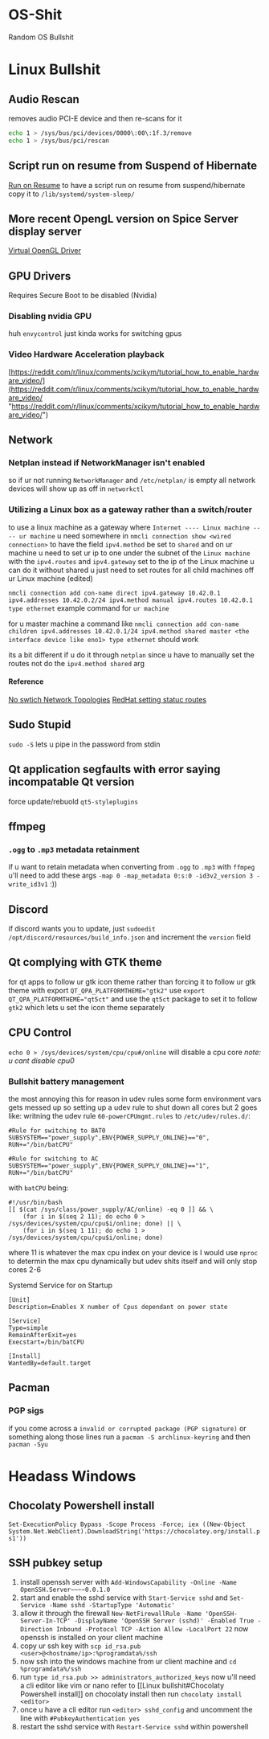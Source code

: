 # OS-Shit
Random OS Bullshit

# Linux Bullshit

## Audio Rescan
removes audio PCI-E device and then re-scans for it
```bash
echo 1 > /sys/bus/pci/devices/0000\:00\:1f.3/remove
echo 1 > /sys/bus/pci/rescan
```

## Script run on resume from Suspend of Hibernate
[Run on Resume](https://askubuntu.com/questions/1313479/correct-way-to-execute-a-script-on-resume-from-suspend)
to have a script run on resume from suspend/hibernate copy it to `/lib/systemd/system-sleep/`

## More recent OpengL version on Spice Server display server
[Virtual OpenGL Driver](https://thomas.inf3.ch/2019-06-12-opengl-kvm-mesa3d/index.html)

## GPU Drivers
Requires Secure Boot to be disabled (Nvidia)
### Disabling nvidia GPU
huh `envycontrol` just kinda works for switching gpus

### Video Hardware Acceleration playback
[https://reddit.com/r/linux/comments/xcikym/tutorial_how_to_enable_hardware_video/](https://reddit.com/r/linux/comments/xcikym/tutorial_how_to_enable_hardware_video/ "https://reddit.com/r/linux/comments/xcikym/tutorial_how_to_enable_hardware_video/")

## Network
### Netplan instead if NetworkManager isn't enabled
so if ur not running `NetworkManager` and `/etc/netplan/` is empty all network devices will show up as off in `networkctl`

### Utilizing a Linux box as a gateway rather than a switch/router
to use a linux machine as a gateway where `Internet ---- Linux machine ---- ur machine` u need somewhere in `nmcli connection show <wired connection>` to have the field `ipv4.method` be set to `shared` and on ur machine u need to set ur ip to one under the subnet of the `Linux machine` with the `ipv4.routes` and `ipv4.gateway` set to the ip of the Linux machine
u can do it without shared u just need to set routes for all child machines off ur Linux machine (edited)

`nmcli connection add con-name direct ipv4.gateway 10.42.0.1 ipv4.addresses 10.42.0.2/24 ipv4.method manual ipv4.routes 10.42.0.1 type ethernet` example command for `ur machine`

for u master machine a command like `nmcli connection add con-name children ipv4.addresses 10.42.0.1/24 ipv4.method shared master <the interface device like eno1> type ethernet` should work

its a bit different if u do it through `netplan` since u have to manually set the routes not do the `ipv4.method shared` arg

#### Reference
[No swtich Network Topologies](https://www.cnblogs.com/zszmhd/p/3365161.html)
[RedHat setting statuc routes](https://access.redhat.com/documentation/en-us/red_hat_enterprise_linux/7/html/networking_guide/sec-configuring_static_routes_using_nmcli)
## Sudo Stupid
`sudo -S` lets u pipe in the password from stdin

## Qt application segfaults with error saying incompatable Qt version
force update/rebuold `qt5-styleplugins`

## ffmpeg
### `.ogg` to `.mp3` metadata retainment
if u want to retain metadata when converting from `.ogg` to `.mp3` with `ffmpeg` u'll need to add these args `-map 0 -map_metadata 0:s:0 -id3v2_version 3 -write_id3v1` :))
## Discord
if discord wants you to update, just `sudoedit /opt/discord/resources/build_info.json` and increment the `version` field
## Qt complying with GTK theme
for qt apps to follow ur gtk icon theme rather than forcing it to follow ur gtk theme with export `QT_QPA_PLATFORMTHEME="gtk2"` use `export QT_QPA_PLATFORMTHEME="qt5ct"` and use the `qt5ct` package to set it to follow `gtk2` which lets u set the icon theme separately

## CPU Control
`echo 0 > /sys/devices/system/cpu/cpu#/online` will disable a cpu core 
*note: u cant disable cpu0*

### Bullshit battery management
the most annoying this for reason in udev rules some form environment vars gets messed up so setting up a udev rule to shut down all cores but 2 goes like:
writning the udev rule `60-powerCPUmgmt.rules` to `/etc/udev/rules.d/`:
```
#Rule for switching to BAT0
SUBSYSTEM=="power_supply",ENV{POWER_SUPPLY_ONLINE}=="0", RUN+="/bin/batCPU"

#Rule for switching to AC
SUBSYSTEM=="power_supply",ENV{POWER_SUPPLY_ONLINE}=="1", RUN+="/bin/batCPU"
```
with `batCPU` being:
```
#!/usr/bin/bash
[[ $(cat /sys/class/power_supply/AC/online) -eq 0 ]] && \
	(for i in $(seq 2 11); do echo 0 > /sys/devices/system/cpu/cpu$i/online; done) || \
	(for i in $(seq 1 11); do echo 1 > /sys/devices/system/cpu/cpu$i/online; done)
```
where 11 is whatever the max cpu index on your device is
I would use `nproc` to determin the max cpu dynamically but udev shits itself and will only stop cores 2-6

Systemd Service for on Startup
```
[Unit] 
Description=Enables X number of Cpus dependant on power state 

[Service] 
Type=simple 
RemainAfterExit=yes 
Execstart=/bin/batCPU 

[Install] 
WantedBy=default.target
```

## Pacman
### PGP sigs
if you come across a `invalid or corrupted package (PGP signature)` or something along those lines run a `pacman -S archlinux-keyring` and then `pacman -Syu`

# Headass Windows
## Chocolaty Powershell install
`Set-ExecutionPolicy Bypass -Scope Process -Force; iex ((New-Object System.Net.WebClient).DownloadString('https://chocolatey.org/install.ps1'))` 

## SSH pubkey setup
1. install openssh server with `Add-WindowsCapability -Online -Name OpenSSH.Server~~~~0.0.1.0` 
2. start and enable the sshd service with `Start-Service sshd` and `Set-Service -Name sshd -StartupType 'Automatic'` 
3. allow it through the firewall `New-NetFirewallRule -Name 'OpenSSH-Server-In-TCP' -DisplayName 'OpenSSH Server (sshd)' -Enabled True -Direction Inbound -Protocol TCP -Action Allow -LocalPort 22` 
now openssh is installed 
on your client machine 
1. copy ur ssh key with `scp id_rsa.pub <user>@<hostname/ip>:%programdata%/ssh` 
2. now ssh into the windows machine from ur client machine and `cd %programdata%/ssh` 
3. run `type id_rsa.pub >> administrators_authorized_keys` now u'll need a cli editor like vim or nano refer to [[Linux bullshit#Chocolaty Powershell install]] on chocolaty install then run `chocolaty install <editor>` 
4. once u have a cli editor run `<editor> sshd_config` and uncomment the line with `#PubkeyAuthentication yes` 
5. restart the sshd service with `Restart-Service sshd` within powershell
